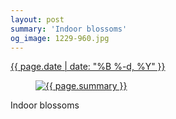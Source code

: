 ```yaml
---
layout: post
summary: 'Indoor blossoms'
og_image: 1229-960.jpg
---
```


<div class="post">
 <time>
  <a href="/1229">
   {{ page.date | date: "%B %-d, %Y" }}
  </a>
 </time>
 <a href="/1229">
  <figure data-taken="11/7/2020">
   <img alt="{{ page.summary }}" sizes="(min-width: 700px) 50vw, calc(100vw - 2rem)" src="{{ site.assets_url }}/1229-480.jpg" srcset="{{ site.assets_url }}/1229-240.jpg 240w, {{ site.assets_url }}/1229-480.jpg 480w, {{ site.assets_url }}/1229-720.jpg 720w, {{ site.assets_url }}/1229-960.jpg 960w"/>
  </figure>
 </a>
 <span>
  Indoor blossoms
 </span>
</div>
